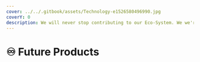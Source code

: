 ```yaml
---
cover: ../../.gitbook/assets/Technology-e1526580496990.jpg
coverY: 0
description: We will never stop contributing to our Eco-System. We we're made to expand!
---
```


# ♾ Future Products

